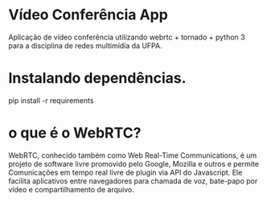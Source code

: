 # Vídeo Conferência App
Aplicação de vídeo conferência utilizando webrtc + tornado + python 3 para a disciplina de redes multimídia da UFPA.


# Instalando dependências.
pip install -r requirements


# o que é o WebRTC?
WebRTC, conhecido também como Web Real-Time Communications, é um projeto de software livre promovido pelo Google, 
Mozilla e outros e permite Comunicações em tempo real livre de plugin via API do Javascript. Ele facilita aplicativos 
entre navegadores para chamada de voz, bate-papo por vídeo e compartilhamento de arquivo.
